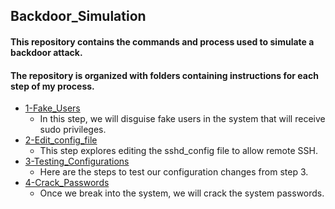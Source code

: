 ## Backdoor_Simulation
#### This repository contains the commands and process used to simulate a backdoor attack. 
#### The repository is organized with folders containing instructions for each step of my process.

- [1-Fake_Users](1-Fake_Users)
  - In this step, we will disguise fake users in the system that will receive sudo privileges.
- [2-Edit_config_file](2-Edit_config_file)
  - This step explores editing the sshd_config file to allow remote SSH.
- [3-Testing_Configurations](3-Testing_Configurations)
  - Here are the steps to test our configuration changes from step 3.
- [4-Crack_Passwords](4-Crack_Passwords)
  - Once we break into the system, we will crack the system passwords.

